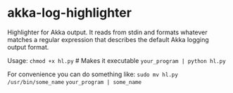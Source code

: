 akka-log-highlighter
====================

Highlighter for Akka output. It reads from stdin and formats whatever matches a regular expression that describes the default Akka logging output format.

Usage:
```chmod +x hl.py``` # Makes it executable
```your_program | python hl.py```

For convenience you can do something like:
```sudo mv hl.py /usr/bin/some_name```
```your_program | some_name```
